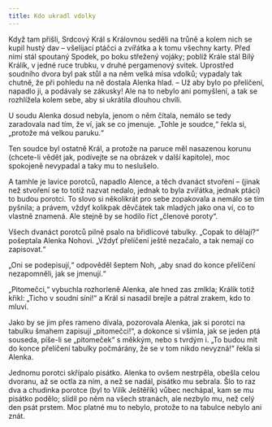 ```yaml
---
title: Kdo ukradl vdolky
---
```


Když tam přišli, Srdcový Král s Královnou seděli na trůně a kolem nich se kupil hustý dav – všelijací ptáčci a zvířátka a k tomu všechny karty. Před nimi stál spoutaný Spodek, po boku střežený vojáky; poblíž Krále stál Bílý Králík, v jedné ruce trubku, v druhé pergamenový svitek. Uprostřed soudního dvora byl pak stůl a na něm velká mísa vdolků; vypadaly tak chutně, že při pohledu na ně dostala Alenka hlad. – Už aby bylo po přelíčení, napadlo ji, a podávaly se zákusky! Ale na to nebylo ani pomyšlení, a tak se rozhlížela kolem sebe, aby si ukrátila dlouhou chvíli.

  

U soudu Alenka dosud nebyla, jenom o něm čítala, nemálo se tedy zaradovala nad tím, že ví, jak se co jmenuje. „Tohle je soudce,“ řekla si, „protože má velkou paruku.“

Ten soudce byl ostatně Král, a protože na paruce měl nasazenou korunu (chcete-li vědět jak, podívejte se na obrázek v další kapitole), moc spokojeně nevypadal a taky mu to neslušelo.

A tamhle je lavice porotců, napadlo Alence, a těch dvanáct stvoření – (jinak než stvoření se to totiž nazvat nedalo, jednak to byla zvířátka, jednak ptáci) to budou porotci. To slovo si několikrát pro sebe zopakovala a nemálo se tím pyšnila; a právem, vždyť kolikpak děvčátek tak mladých jako ona ví, co to vlastně znamená. Ale stejně by se hodilo říct „členové poroty“.

Všech dvanáct porotců pilně psalo na břidlicové tabulky. „Copak to dělají?“ pošeptala Alenka Nohovi. „Vždyť přelíčení ještě nezačalo, a tak nemají co zapisovat.“

„Oni se podepisují,“ odpověděl šeptem Noh, „aby snad do konce přelíčení nezapomněli, jak se jmenují.“

„Pitomečci,“ vybuchla rozhorleně Alenka, ale hned zas zmlkla; Králík totiž křikl: „Ticho v soudní síni!“ a Král si nasadil brejle a pátral zrakem, kdo to mluví.

Jako by se jim přes rameno dívala, pozorovala Alenka, jak si porotci na tabulku šmahem zapisují „pitomečci!“, a dokonce si všimla, jak se jeden ptá souseda, píše-li se „pitomeček“ s měkkým, nebo s tvrdým i. „To budou mít do konce přelíčení tabulky počmárány, že se v tom nikdo nevyzná!“ řekla si Alenka.

Jednomu porotci skřípalo pisátko. Alenka to ovšem nestrpěla, obešla celou dvoranu, až se octla za ním, a než se nadál, pisátko mu sebrala. Šlo to raz dva a chudinka porotce (byl to Vilík Ještěřík) vůbec nechápal, kam se mu pisátko podělo; slídil po něm na všech stranách, ale nezbylo mu, než celý den psát prstem. Moc platné mu to nebylo, protože to na tabulce nebylo ani znát.
